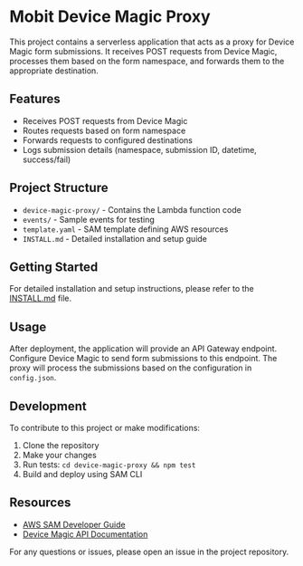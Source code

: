 # Mobit Device Magic Proxy

This project contains a serverless application that acts as a proxy for Device Magic form submissions. It receives POST requests from Device Magic, processes them based on the form namespace, and forwards them to the appropriate destination.

## Features

- Receives POST requests from Device Magic
- Routes requests based on form namespace
- Forwards requests to configured destinations
- Logs submission details (namespace, submission ID, datetime, success/fail)

## Project Structure

- `device-magic-proxy/` - Contains the Lambda function code
- `events/` - Sample events for testing
- `template.yaml` - SAM template defining AWS resources
- `INSTALL.md` - Detailed installation and setup guide

## Getting Started

For detailed installation and setup instructions, please refer to the [INSTALL.md](INSTALL.md) file.

## Usage

After deployment, the application will provide an API Gateway endpoint. Configure Device Magic to send form submissions to this endpoint. The proxy will process the submissions based on the configuration in `config.json`.

## Development

To contribute to this project or make modifications:

1. Clone the repository
2. Make your changes
3. Run tests: `cd device-magic-proxy && npm test`
4. Build and deploy using SAM CLI

## Resources

- [AWS SAM Developer Guide](https://docs.aws.amazon.com/serverless-application-model/latest/developerguide/what-is-sam.html)
- [Device Magic API Documentation](https://www.devicemagic.com/developers/api-documentation/)

For any questions or issues, please open an issue in the project repository.
